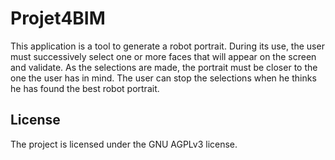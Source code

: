 # Projet4BIM

This application is a tool to generate a robot portrait. During its use, the user must successively select one or more faces that will appear on the screen and validate. As the selections are made, the portrait must be closer to the one the user has in mind. The user can stop the selections when he thinks he has found the best robot portrait.






License
-------

The project is licensed under the GNU AGPLv3 license.
